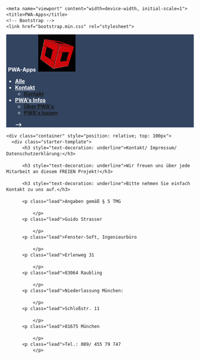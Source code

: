 <html lang="de">
  <head>
    <meta charset="utf-8">
    <meta http-equiv="X-UA-Compatible" content="IE=edge">
    <meta content="Dipl.-Ing. (FH) Guido Strasser" name="author">
 	<link rel="shortcut icon" type="image/x-icon" href="favicon.ico"> 
 	
    <meta name="viewport" content="width=device-width, initial-scale=1">    
    <title>PWA-Apps</title>
    <!-- Bootstrap -->
    <link href="bootstrap.min.css" rel="stylesheet">	    
  </head>  
  <body>
   <!-- Fixierte Navbar -->
    <nav class="navbar navbar-inverse navbar-fixed-top" style="background-color: #334460; color: #FFFFFF; font-weight: bold; top: 15px;">
      <div class="container" style="color: #FFFFFF; ">
        <div class="navbar-header" style="margin-right: 5px; margin-left: 5px; text-align: left;">
          PWA-Apps&nbsp;  
	<img alt="Logo" height="100" src="images/Logint1.gif" width="100"></div>
        <div id="navbar" class="navbar-collapse collapse">
          <ul class="nav navbar-nav">
            <li><a href="index.html" style="color: #FFFFFF">Alle</a></li>                      
           <li class="dropdown">
              <a href="#" class="dropdown-toggle" data-toggle="dropdown" role="button" aria-haspopup="true" aria-expanded="false" style="color: #FFFFFF">Kontakt<span class="caret"></span></a>
              <ul class="dropdown-menu">
				<li><a href="kontakt.html">Kontakt</a></li>				
			  </ul>
			</li>
			<li class="dropdown">
              <a href="#" class="dropdown-toggle" data-toggle="dropdown" role="button" aria-haspopup="true" aria-expanded="false" style="color: #FFFFFF">PWA's Infos<span class="caret"></span></a>
              <ul class="dropdown-menu">
				<li><a href="pwa.html">Über PWA's</a></li>
				<li><a href="baupwa.html">PWA's bauen</a></li>
			  </ul>
			</li>
			
-->          </ul>
        </div>
      </div>
    </nav>	
    
    <div class="container" style="position: relative; top: 100px">
      <div class="starter-template">
		  <h3 style="text-decoration: underline">Kontakt/ Impressum/ Datenschutzerklärung:</h3>
		  
		  <h3 style="text-decoration: underline">Wir freuen uns über jede Mitarbeit an diesem FREIEN Projekt!</h3>
		  
		  <h3 style="text-decoration: underline">Bitte nehmen Sie einfach Kontakt zu uns auf.</h3>
		  
		  <p class="lead">Angaben gemäß § 5 TMG

    		  </p>
		  <p class="lead">Guido Strasser

    		  </p>
		  <p class="lead">Fenster-Soft, Ingenieurbüro

    		  </p>
		  <p class="lead">Erlenweg 31

    		  </p>
		  <p class="lead">83064 Raubling

    		  </p>
		  <p class="lead">Niederlassung München:

    		  </p>
		  <p class="lead">Schloßstr. 11

    		  </p>
		  <p class="lead">81675 München

    		  </p>
		  <p class="lead">Tel.: 089/ 455 79 747    		  
    		  </p>
		  

